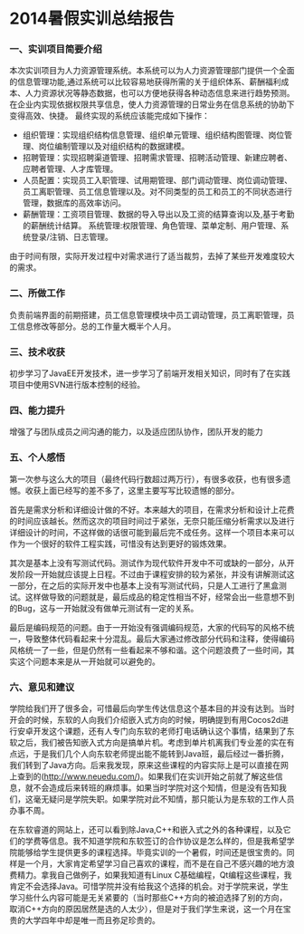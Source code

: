 2014暑假实训总结报告
=================


### 一、实训项目简要介绍

本次实训项目为人力资源管理系统。本系统可以为人力资源管理部门提供一个全面的信息管理功能,通过系统可以比较容易地获得所需的关于组织体系、薪酬福利成本、人力资源状况等静态数据，也可以方便地获得各种动态信息来进行趋势预测。在企业内实现依据权限共享信息，使人力资源管理的日常业务在信息系统的协助下变得高效、快捷。
最终实现的系统应该能完成如下操作：

* 组织管理：实现组织结构信息管理、组织单元管理、组织结构图管理、岗位管理、岗位编制管理以及对组织结构的数据建模。 
* 招聘管理：实现招聘渠道管理、招聘需求管理、招聘活动管理、新建应聘者、应聘者管理、人才库管理。 
* 人员配置：实现员工入职管理、试用期管理、部门调动管理、岗位调动管理、员工离职管理、员工信息管理以及。对不同类型的员工和员工的不同状态进行管理，数据库的高效率访问。 
* 薪酬管理：工资项目管理、数据的导入导出以及工资的结算查询以及,基于考勤的薪酬统计结算。 
系统管理:权限管理、角色管理、菜单定制、用户管理、系统登录/注销、日志管理。

由于时间有限，实际开发过程中对需求进行了适当裁剪，去掉了某些开发难度较大的需求。

### 二、所做工作

负责前端界面的前期搭建，员工信息管理模块中员工调动管理，员工离职管理，员工信息修改等部分。总的工作量大概半个人月。

### 三、技术收获
    
初步学习了JavaEE开发技术，进一步学习了前端开发相关知识，同时有了在实践项目中使用SVN进行版本控制的经验。

### 四、能力提升
    
增强了与团队成员之间沟通的能力，以及适应团队协作，团队开发的能力

### 五、个人感悟

第一次参与这么大的项目（最终代码行数超过两万行），有很多收获，也有很多遗憾。收获上面已经写的差不多了，这里主要写写比较遗憾的部分。

首先是需求分析和详细设计做的不好。本来越大的项目，在需求分析和设计上花费的时间应该越长。然而这次的项目时间过于紧张，无奈只能压缩分析需求以及进行详细设计的时间，不这样做的话很可能到最后完不成任务。这样一个项目本来可以作为一个很好的软件工程实践，可惜没有达到更好的锻炼效果。

其次是基本上没有写测试代码。测试作为现代软件开发中不可或缺的一部分，从开发阶段一开始就应该提上日程。不过由于课程安排的较为紧张，并没有讲解测试这一部分，在之后的实际开发中也基本上没有写测试代码，只是人工进行了黑盒测试。这样做导致的问题就是，最后成品的稳定性相当不好，经常会出一些意想不到的Bug，这与一开始就没有做单元测试有一定的关系。

最后是编码规范的问题。由于一开始没有强调编码规范，大家的代码写的风格不统一，导致整体代码看起来十分混乱。最后大家通过修改部分代码和注释，使得编码风格统一了一些，但是仍然有一些看起来不够和谐。这个问题浪费了一些时间，其实这个问题本来是从一开始就可以避免的。

### 六、意见和建议

学院给我们开了很多会，可惜最后向学生传达信息这个基本目的并没有达到。当时开会的时候，东软的人向我们介绍嵌入式方向的时候，明确提到有用Cocos2d进行安卓开发这个课题，还有人专门向东软的老师打电话确认这个事情，结果到了东软之后，我们被告知嵌入式方向是搞单片机。考虑到单片机离我们专业差的实在有点远，于是我们几个人向东软老师提出能不能转到Java班，最后经过一番折腾，我们转到了Java方向。后来我发现，原来这些课程的内容实际上是可以直接在网上查到的(http://www.neuedu.com/)。如果我们在实训开始之前就了解这些信息，就不会造成后来转班的麻烦事。如果当时学院对这个知情，但是没有告知我们，这毫无疑问是学院失职。如果学院对此不知情，那只能认为是东软的工作人员办事不周。

在东软睿道的网站上，还可以看到除Java,C++和嵌入式之外的各种课程，以及它们的学费等信息。我不知道学院和东软签订的合作协议是怎么样的，但是我希望学院能够给学生提供更多的课程选择。毕竟实训的一个暑假，时间还是很宝贵的。同样是一个月，大家肯定希望学习自己喜欢的课程，而不是在自己不感兴趣的地方浪费精力。拿我自己做例子，如果我知道有Linux C基础编程，Qt编程这些课程，我肯定不会选择Java。可惜学院并没有给我这个选择的机会。对于学院来说，学生学习些什么内容可能是无关紧要的（当时那些C++方向的被迫选择了别的方向，取消C++方向的原因居然是选的人太少），但是对于我们学生来说，这一个月在宝贵的大学四年中却是唯一而且弥足珍贵的。
